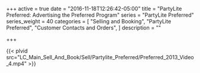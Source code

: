+++
active = true
date = "2016-11-18T12:26:42-05:00"
title = "PartyLite Preferred: Advertising the Preferred Program"
series = "PartyLite Preferred"
series_weight = 40
categories = [
  "Selling and Booking",
  "PartyLite Preferred",
  "Customer Contacts and Orders",
]
description = ""

+++

{{< plvid src="LC_Main_Sell_And_Book/Sell/Partylite_Preferred/Preferred_2013_Video_4.mp4" >}}
